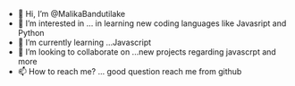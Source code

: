 - 👋 Hi, I’m @MalikaBandutilake
- 👀 I’m interested in ... in learning new coding languages like Javasript and Python
- 🌱 I’m currently learning ...Javascript
- 💞️ I’m looking to collaborate on ...new projects regarding javascrpt and more
- 📫 How to reach me? ... good question reach me from github

<!---
MalikaBandutilake/MalikaBandutilake is a ✨ special ✨ repository because its `README.md` (this file) appears on your GitHub profile.
You can click the Preview link to take a look at your changes.
--->
